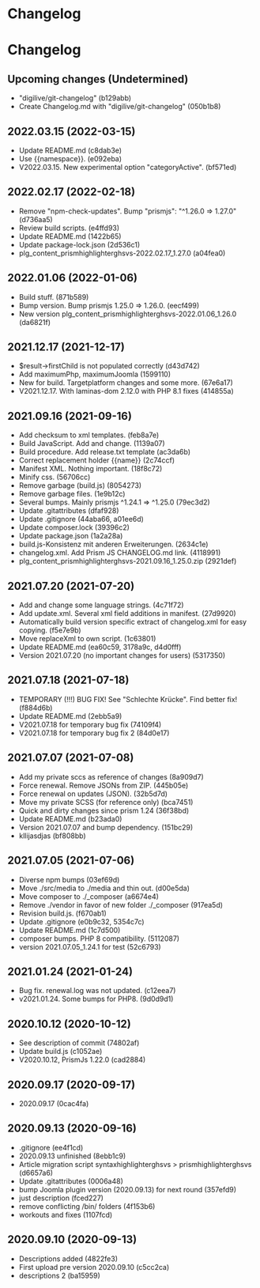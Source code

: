 # Changelog

# Changelog

## Upcoming changes (Undetermined)

* "digilive/git-changelog" (b129abb)
* Create Changelog.md with "digilive/git-changelog" (050b1b8)

## 2022.03.15 (2022-03-15)

* Update README.md (c8dab3e)
* Use {{namespace}}. (e092eba)
* V2022.03.15. New experimental option "categoryActive". (bf571ed)

## 2022.02.17 (2022-02-18)

* Remove "npm-check-updates". Bump "prismjs": "^1.26.0 => 1.27.0" (d736aa5)
* Review build scripts. (e4ffd93)
* Update README.md (1422b65)
* Update package-lock.json (2d536c1)
* plg_content_prismhighlighterghsvs-2022.02.17_1.27.0 (a04fea0)

## 2022.01.06 (2022-01-06)

* Build stuff. (871b589)
* Bump version. Bump prismjs 1.25.0 => 1.26.0. (eecf499)
* New version plg_content_prismhighlighterghsvs-2022.01.06_1.26.0 (da6821f)

## 2021.12.17 (2021-12-17)

* $result->firstChild is not populated correctly (d43d742)
* Add maximumPhp, maximumJoomla (1599110)
* New for build. Targetplatform changes and some more. (67e6a17)
* V2021.12.17. With laminas-dom 2.12.0 with PHP 8.1 fixes (414855a)

## 2021.09.16 (2021-09-16)

* Add checksum to xml templates. (feb8a7e)
* Build JavaScript. Add and change. (1139a07)
* Build procedure. Add release.txt template (ac3da6b)
* Correct replacement holder {{name}} (2c74ccf)
* Manifest XML. Nothing important. (18f8c72)
* Minify css. (56706cc)
* Remove garbage (build.js) (8054273)
* Remove garbage files. (1e9b12c)
* Several bumps. Mainly prismjs ^1.24.1 => ^1.25.0 (79ec3d2)
* Update .gitattributes (dfaf928)
* Update .gitignore (44aba66, a01ee6d)
* Update composer.lock (39396c2)
* Update package.json (1a2a28a)
* build.js-Konsistenz mit anderen Erweiterungen. (2634c1e)
* changelog.xml. Add Prism JS CHANGELOG.md link. (4118991)
* plg_content_prismhighlighterghsvs-2021.09.16_1.25.0.zip (2921def)

## 2021.07.20 (2021-07-20)

* Add and change some language strings. (4c71f72)
* Add update.xml. Several xml field additions in manifest. (27d9920)
* Automatically build version specific extract of changelog.xml for easy copying. (f5e7e9b)
* Move replaceXml to own script. (1c63801)
* Update README.md (ea60c59, 3178a9c, d4d0fff)
* Version 2021.07.20 (no important changes for users) (5317350)

## 2021.07.18 (2021-07-18)

* TEMPORARY (!!!) BUG FIX! See "Schlechte Krücke". Find better fix! (f884d6b)
* Update README.md (2ebb5a9)
* V2021.07.18 for temporary bug fix (74109f4)
* V2021.07.18 for temporary bug fix 2 (84d0e17)

## 2021.07.07 (2021-07-08)

* Add my private sccs as reference of changes (8a909d7)
* Force renewal. Remove JSONs from ZIP. (445b05e)
* Force renewal on updates (JSON). (32b5d7d)
* Move my private SCSS (for reference only) (bca7451)
* Quick and dirty changes since prism 1.24 (36f38bd)
* Update README.md (b23ada0)
* Version 2021.07.07 and bump dependency. (151bc29)
* kllijasdjas (bf808bb)

## 2021.07.05 (2021-07-06)

* Diverse npm bumps (03ef69d)
* Move ./src/media to ./media and thin out. (d00e5da)
* Move composer to ./_composer (a6674e4)
* Remove ./vendor in favor of new folder ./_composer (917ea5d)
* Revision build.js. (f670ab1)
* Update .gitignore (e0b9c32, 5354c7c)
* Update README.md (1c7d500)
* composer bumps. PHP 8 compatibility. (5112087)
* version 2021.07.05_1.24.1 for test (52c6793)

## 2021.01.24 (2021-01-24)

* Bug fix. renewal.log was not updated. (c12eea7)
* v2021.01.24. Some bumps for PHP8. (9d0d9d1)

## 2020.10.12 (2020-10-12)

* See description of commit (74802af)
* Update build.js (c1052ae)
* V2020.10.12, PrismJs 1.22.0 (cad2884)

## 2020.09.17 (2020-09-17)

* 2020.09.17 (0cac4fa)

## 2020.09.13 (2020-09-16)

* .gitignore (ee4f1cd)
* 2020.09.13 unfinished (8ebb1c9)
* Article migration script syntaxhighlighterghsvs > prismhighlighterghsvs (d6657a6)
* Update .gitattributes (0006a48)
* bump Joomla plugin version (2020.09.13) for next round (357efd9)
* just description (fced227)
* remove conflicting /bin/ folders (4f153b6)
* workouts and fixes (1107fcd)

## 2020.09.10 (2020-09-13)

* Descriptions added (4822fe3)
* First upload pre version 2020.09.10 (c5cc2ca)
* descriptions 2 (ba15959)

